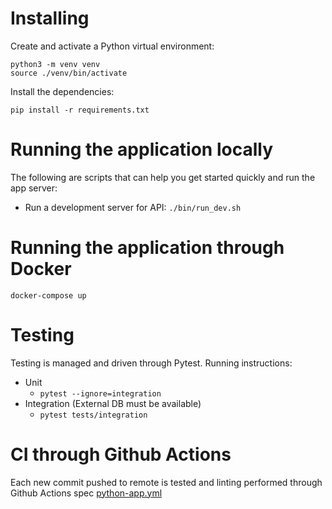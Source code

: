 # Installing

Create and activate a Python virtual environment:

```
python3 -m venv venv
source ./venv/bin/activate
```

Install the dependencies:

`pip install -r requirements.txt`

# Running the application locally

The following are scripts that can help you get started quickly and run the app server:

- Run a development server for API: `./bin/run_dev.sh`

# Running the application through Docker

`docker-compose up`

# Testing

Testing is managed and driven through Pytest. Running instructions:
- Unit
    - `pytest --ignore=integration`
- Integration (External DB must be available)
    - `pytest tests/integration`

# CI through Github Actions

Each new commit pushed to remote is tested and linting performed through Github Actions spec [python-app.yml](.github/workflows/python-app.yml)
